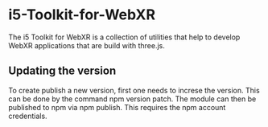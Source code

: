 # i5-Toolkit-for-WebXR
The i5 Toolkit for WebXR is a collection of utilities that help to develop WebXR applications that are build with three.js.

## Updating the version
To create publish a new version, first one needs to increse the version. This can be done by the command npm version patch. The module can then be published to npm via npm publish. This requires the npm account credentials.
